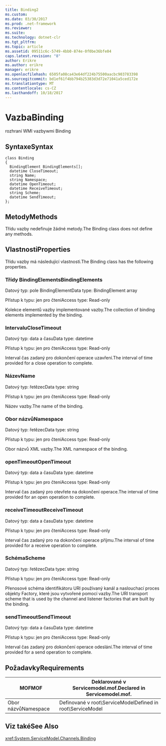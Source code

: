 ```yaml
---
title: Binding2
ms.custom: 
ms.date: 03/30/2017
ms.prod: .net-framework
ms.reviewer: 
ms.suite: 
ms.technology: dotnet-clr
ms.tgt_pltfrm: 
ms.topic: article
ms.assetid: 09511c6c-5749-4bb0-874e-0f0be36bfe04
caps.latest.revision: "8"
author: Erikre
ms.author: erikre
manager: erikre
ms.openlocfilehash: 6505fa08ca43e64df224b75500aacbc903783398
ms.sourcegitcommit: bd1ef61f4bb794b25383d3d72e71041a5ced172e
ms.translationtype: MT
ms.contentlocale: cs-CZ
ms.lasthandoff: 10/18/2017
---
```

# <a name="binding"></a><span data-ttu-id="f2cd6-102">Vazba</span><span class="sxs-lookup"><span data-stu-id="f2cd6-102">Binding</span></span>
<span data-ttu-id="f2cd6-103">rozhraní WMI vazby</span><span class="sxs-lookup"><span data-stu-id="f2cd6-103">wmi Binding</span></span>  
  
## <a name="syntax"></a><span data-ttu-id="f2cd6-104">Syntaxe</span><span class="sxs-lookup"><span data-stu-id="f2cd6-104">Syntax</span></span>  
  
```  
class Binding  
{  
  BindingElement BindingElements[];  
  datetime CloseTimeout;  
  string Name;  
  string Namespace;  
  datetime OpenTimeout;  
  datetime ReceiveTimeout;  
  string Scheme;  
  datetime SendTimeout;  
};  
```  
  
## <a name="methods"></a><span data-ttu-id="f2cd6-105">Metody</span><span class="sxs-lookup"><span data-stu-id="f2cd6-105">Methods</span></span>  
 <span data-ttu-id="f2cd6-106">Třídu vazby nedefinuje žádné metody.</span><span class="sxs-lookup"><span data-stu-id="f2cd6-106">The Binding class does not define any methods.</span></span>  
  
## <a name="properties"></a><span data-ttu-id="f2cd6-107">Vlastnosti</span><span class="sxs-lookup"><span data-stu-id="f2cd6-107">Properties</span></span>  
 <span data-ttu-id="f2cd6-108">Třídu vazby má následující vlastnosti.</span><span class="sxs-lookup"><span data-stu-id="f2cd6-108">The Binding class has the following properties.</span></span>  
  
### <a name="bindingelements"></a><span data-ttu-id="f2cd6-109">Třídy BindingElements</span><span class="sxs-lookup"><span data-stu-id="f2cd6-109">BindingElements</span></span>  
 <span data-ttu-id="f2cd6-110">Datový typ: pole BindingElement</span><span class="sxs-lookup"><span data-stu-id="f2cd6-110">Data type: BindingElement array</span></span>  
  
 <span data-ttu-id="f2cd6-111">Přístup k typu: jen pro čtení</span><span class="sxs-lookup"><span data-stu-id="f2cd6-111">Access type: Read-only</span></span>  
  
 <span data-ttu-id="f2cd6-112">Kolekce elementů vazby implementované vazby.</span><span class="sxs-lookup"><span data-stu-id="f2cd6-112">The collection of binding elements implemented by the binding.</span></span>  
  
### <a name="closetimeout"></a><span data-ttu-id="f2cd6-113">Intervalu</span><span class="sxs-lookup"><span data-stu-id="f2cd6-113">CloseTimeout</span></span>  
 <span data-ttu-id="f2cd6-114">Datový typ: data a času</span><span class="sxs-lookup"><span data-stu-id="f2cd6-114">Data type: datetime</span></span>  
  
 <span data-ttu-id="f2cd6-115">Přístup k typu: jen pro čtení</span><span class="sxs-lookup"><span data-stu-id="f2cd6-115">Access type: Read-only</span></span>  
  
 <span data-ttu-id="f2cd6-116">Interval čas zadaný pro dokončení operace uzavření.</span><span class="sxs-lookup"><span data-stu-id="f2cd6-116">The interval of time provided for a close operation to complete.</span></span>  
  
### <a name="name"></a><span data-ttu-id="f2cd6-117">Název</span><span class="sxs-lookup"><span data-stu-id="f2cd6-117">Name</span></span>  
 <span data-ttu-id="f2cd6-118">Datový typ: řetězec</span><span class="sxs-lookup"><span data-stu-id="f2cd6-118">Data type: string</span></span>  
  
 <span data-ttu-id="f2cd6-119">Přístup k typu: jen pro čtení</span><span class="sxs-lookup"><span data-stu-id="f2cd6-119">Access type: Read-only</span></span>  
  
 <span data-ttu-id="f2cd6-120">Název vazby.</span><span class="sxs-lookup"><span data-stu-id="f2cd6-120">The name of the binding.</span></span>  
  
### <a name="namespace"></a><span data-ttu-id="f2cd6-121">Obor názvů</span><span class="sxs-lookup"><span data-stu-id="f2cd6-121">Namespace</span></span>  
 <span data-ttu-id="f2cd6-122">Datový typ: řetězec</span><span class="sxs-lookup"><span data-stu-id="f2cd6-122">Data type: string</span></span>  
  
 <span data-ttu-id="f2cd6-123">Přístup k typu: jen pro čtení</span><span class="sxs-lookup"><span data-stu-id="f2cd6-123">Access type: Read-only</span></span>  
  
 <span data-ttu-id="f2cd6-124">Obor názvů XML vazby.</span><span class="sxs-lookup"><span data-stu-id="f2cd6-124">The XML namespace of the binding.</span></span>  
  
### <a name="opentimeout"></a><span data-ttu-id="f2cd6-125">openTimeout</span><span class="sxs-lookup"><span data-stu-id="f2cd6-125">OpenTimeout</span></span>  
 <span data-ttu-id="f2cd6-126">Datový typ: data a času</span><span class="sxs-lookup"><span data-stu-id="f2cd6-126">Data type: datetime</span></span>  
  
 <span data-ttu-id="f2cd6-127">Přístup k typu: jen pro čtení</span><span class="sxs-lookup"><span data-stu-id="f2cd6-127">Access type: Read-only</span></span>  
  
 <span data-ttu-id="f2cd6-128">Interval čas zadaný pro otevřete na dokončení operace.</span><span class="sxs-lookup"><span data-stu-id="f2cd6-128">The interval of time provided for an open operation to complete.</span></span>  
  
### <a name="receivetimeout"></a><span data-ttu-id="f2cd6-129">receiveTimeout</span><span class="sxs-lookup"><span data-stu-id="f2cd6-129">ReceiveTimeout</span></span>  
 <span data-ttu-id="f2cd6-130">Datový typ: data a času</span><span class="sxs-lookup"><span data-stu-id="f2cd6-130">Data type: datetime</span></span>  
  
 <span data-ttu-id="f2cd6-131">Přístup k typu: jen pro čtení</span><span class="sxs-lookup"><span data-stu-id="f2cd6-131">Access type: Read-only</span></span>  
  
 <span data-ttu-id="f2cd6-132">Interval čas zadaný pro na dokončení operace příjmu.</span><span class="sxs-lookup"><span data-stu-id="f2cd6-132">The interval of time provided for a receive operation to complete.</span></span>  
  
### <a name="scheme"></a><span data-ttu-id="f2cd6-133">Schéma</span><span class="sxs-lookup"><span data-stu-id="f2cd6-133">Scheme</span></span>  
 <span data-ttu-id="f2cd6-134">Datový typ: řetězec</span><span class="sxs-lookup"><span data-stu-id="f2cd6-134">Data type: string</span></span>  
  
 <span data-ttu-id="f2cd6-135">Přístup k typu: jen pro čtení</span><span class="sxs-lookup"><span data-stu-id="f2cd6-135">Access type: Read-only</span></span>  
  
 <span data-ttu-id="f2cd6-136">Přenosové schéma identifikátoru URI používaný kanál a naslouchací proces objekty Factory, které jsou vytvořené pomocí vazby.</span><span class="sxs-lookup"><span data-stu-id="f2cd6-136">The URI transport scheme that is used by the channel and listener factories that are built by the binding.</span></span>  
  
### <a name="sendtimeout"></a><span data-ttu-id="f2cd6-137">sendTimeout</span><span class="sxs-lookup"><span data-stu-id="f2cd6-137">SendTimeout</span></span>  
 <span data-ttu-id="f2cd6-138">Datový typ: data a času</span><span class="sxs-lookup"><span data-stu-id="f2cd6-138">Data type: datetime</span></span>  
  
 <span data-ttu-id="f2cd6-139">Přístup k typu: jen pro čtení</span><span class="sxs-lookup"><span data-stu-id="f2cd6-139">Access type: Read-only</span></span>  
  
 <span data-ttu-id="f2cd6-140">Interval čas zadaný pro dokončení operace odeslání.</span><span class="sxs-lookup"><span data-stu-id="f2cd6-140">The interval of time provided for a send operation to complete.</span></span>  
  
## <a name="requirements"></a><span data-ttu-id="f2cd6-141">Požadavky</span><span class="sxs-lookup"><span data-stu-id="f2cd6-141">Requirements</span></span>  
  
|<span data-ttu-id="f2cd6-142">MOF</span><span class="sxs-lookup"><span data-stu-id="f2cd6-142">MOF</span></span>|<span data-ttu-id="f2cd6-143">Deklarované v Servicemodel.mof.</span><span class="sxs-lookup"><span data-stu-id="f2cd6-143">Declared in Servicemodel.mof.</span></span>|  
|---------|-----------------------------------|  
|<span data-ttu-id="f2cd6-144">Obor názvů</span><span class="sxs-lookup"><span data-stu-id="f2cd6-144">Namespace</span></span>|<span data-ttu-id="f2cd6-145">Definované v root\ServiceModel</span><span class="sxs-lookup"><span data-stu-id="f2cd6-145">Defined in root\ServiceModel</span></span>|  
  
## <a name="see-also"></a><span data-ttu-id="f2cd6-146">Viz také</span><span class="sxs-lookup"><span data-stu-id="f2cd6-146">See Also</span></span>  
 <xref:System.ServiceModel.Channels.Binding>
